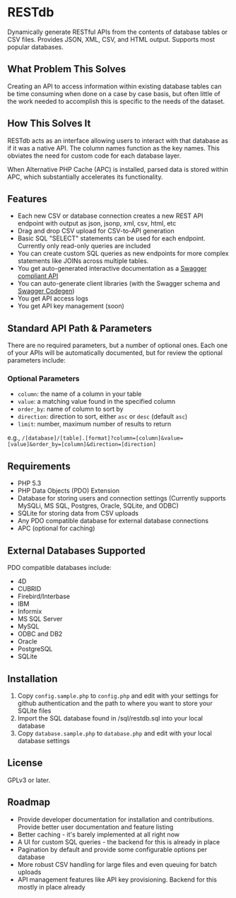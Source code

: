 RESTdb
=======================

Dynamically generate RESTful APIs from the contents of database tables or CSV files. Provides JSON, XML, CSV, and HTML output. Supports most popular databases.

What Problem This Solves
------------------------

Creating an API to access information within existing database tables can be time consuming when done on a case by case basis, but often little of the work needed to accomplish this is specific to the needs of the dataset. 

How This Solves It
------------------

RESTdb acts as an interface allowing users to interact with that database as if it was a native API. The column names function as the key names. This obviates the need for custom code for each database layer.

When Alternative PHP Cache (APC) is installed, parsed data is stored within APC, which substantially accelerates its functionality.

Features
--------
* Each new CSV or database connection creates a new REST API endpoint with output as json, jsonp, xml, csv, html, etc
* Drag and drop CSV upload for CSV-to-API generation
* Basic SQL "SELECT" statements can be used for each endpoint. Currently only read-only queries are included
* You can create custom SQL queries as new endpoints for more complex statements like JOINs across multiple tables.			
* You get auto-generated interactive documentation as a <a href="http://swagger.wordnik.com/">Swagger compliant API</a>
* You can auto-generate client libraries (with the Swagger schema and <a href="https://github.com/wordnik/swagger-codegen">Swagger Codegen</a>)
* You get API access logs
* You get API key management (soon)



Standard API Path & Parameters
---------------------

There are no required parameters, but a number of optional ones. Each one of your APIs will be automatically documented, but for review the optional parameters include:

### Optional Parameters
* `column`: the name of a column in your table
* `value`: a matching value found in the specified column
* `order_by`: name of column to sort by
* `direction`: direction to sort, either `asc` or `desc` (default `asc`)
* `limit`: number, maximum number of results to return

e.g., `/[database]/[table].[format]?column=[column]&value=[value]&order_by=[column]&direction=[direction]`

Requirements
------------

* PHP 5.3
* PHP Data Objects (PDO) Extension
* Database for storing users and connection settings (Currently supports MySQLi, MS SQL, Postgres, Oracle, SQLite, and ODBC)
* SQLite for storing data from CSV uploads
* Any PDO compatible database for external database connections
* APC (optional for caching)

External Databases Supported
-------------------

PDO compatible databases include:

* 4D
* CUBRID
* Firebird/Interbase
* IBM
* Informix
* MS SQL Server
* MySQL
* ODBC and DB2
* Oracle
* PostgreSQL
* SQLite


Installation
-----

1. Copy `config.sample.php` to `config.php` and edit with your settings for github authentication and the path to where you want to store your SQLite files
2. Import the SQL database found in /sql/restdb.sql into your local database
3. Copy `database.sample.php` to `database.php` and edit with your local database settings


License
-------

GPLv3 or later.

Roadmap
-------

* Provide developer documentation for installation and contributions. Provide better user documentation and feature listing	
* Better caching - it's barely implemented at all right now
* A UI for custom SQL queries - the backend for this is already in place
* Pagination by default and provide some configurable options per database
* More robust CSV handling for large files and even queuing for batch uploads
* API management features like API key provisioning. Backend for this mostly in place already
